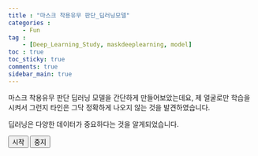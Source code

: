 ```yaml
---
title : "마스크 착용유무 판단_딥러닝모델"
categories :
    - Fun
tag :
    - [Deep_Learning_Study, maskdeeplearning, model]
toc : true
toc_sticky: true
comments: true
sidebar_main: true
---
```


마스크 착용유무 판단 딥러닝 모델을 간단하게 만들어보았는데요, 제 얼굴로만 학습을 시켜서 그런지 타인은 그닥 정확하게 나오지 않는 것을 발견하였습니다.

딥러닝은 다양한 데이터가 중요하다는 것을 알게되었습니다.

<button type="button" id='startBtn' onclick="init()">시작</button>
<button type="button" id='stopBtn' onclick="stop()">중지</button>
<div id="webcam-container"></div>
<div id="label-container"></div>
<script src="https://cdn.jsdelivr.net/npm/@tensorflow/tfjs@1.3.1/dist/tf.min.js"></script>
<script src="https://cdn.jsdelivr.net/npm/@teachablemachine/image@0.8/dist/teachablemachine-image.min.js"></script>
<script type="text/javascript">
    // More API functions here:
    // https://github.com/googlecreativelab/teachablemachine-community/tree/master/libraries/image

    // the link to your model provided by Teachable Machine export panel
    const URL = "../../my_model/";

    let model, webcam, labelContainer, maxPredictions;

    var flag = false;

    // Load the image model and setup the webcam
    async function init() {
        var element = document.getElementById('webcam-container');
        if (element.hasChildNodes()) {
            return;
        }

        flag = true;
        const modelURL = URL + "model.json";
        const metadataURL = URL + "metadata.json";

        // load the model and metadata
        // Refer to tmImage.loadFromFiles() in the API to support files from a file picker
        // or files from your local hard drive
        // Note: the pose library adds "tmImage" object to your window (window.tmImage)
        model = await tmImage.load(modelURL, metadataURL);
        maxPredictions = model.getTotalClasses();

        // Convenience function to setup a webcam
        const flip = true; // whether to flip the webcam
        webcam = new tmImage.Webcam(350, 350, flip); // width, height, flip
        await webcam.setup(); // request access to the webcam
        await webcam.play();
        window.requestAnimationFrame(loop);

        document.getElementById("webcam-container").style.position = "relative";
        document.getElementById("webcam-container").style.left = "50%";
        document.getElementById("webcam-container").style.right = "50%";

        // append elements to the DOM
        document.getElementById('webcam-container').appendChild(webcam.canvas);

        labelContainer = document.getElementById("label-container");
        for (let i = 0; i < maxPredictions; i++) { // and class labels
            labelContainer.appendChild(document.createElement("div"));
        }
        document.getElementById("label-container").style.position = "relative";
        document.getElementById("label-container").style.left = "50%";
        document.getElementById("label-container").style.right = "50%";

        document.getElementById("startBtn").style.visibility = "hidden";
        document.getElementById("stopBtn").style.visibility = "visible";
    }

    async function loop() {
        webcam.update(); // update the webcam frame
        await predict();
        if (flag) {
            window.requestAnimationFrame(loop);
        }
    }

    // run the webcam image through the image model
    async function predict() {
        // predict can take in an image, video or canvas html element
        const prediction = await model.predict(webcam.canvas);
        var topChild;
        var topProb = 0;
        var topClassName = "";
        for (let i = 0; i < maxPredictions; i++) {
            prob = prediction[i].probability * 100
            if (prob > topProb) {
                topChild = labelContainer.childNodes[i];
                topProb = prob;
                topClassName = prediction[i].className + ": " + prob.toFixed(2) + "%";
            }
            labelContainer.childNodes[i].innerHTML = "";
        }
        topChild.innerHTML = topClassName;
        topChild.style.color = "black";
    }

    async function stop() {
        flag = false;
        webcam.stop();
        document.getElementById("webcam-container").removeChild(webcam.canvas);
        const labels = document.getElementById("label-container");
        while (labels.firstChild) {
            labels.removeChild(labels.lastChild);
        }
        document.getElementById("startBtn").style.visibility = "visible";
        document.getElementById("stopBtn").style.visibility = "hidden";
    }

    window.onload = function () {
        document.getElementById("stopBtn").style.visibility = "hidden";
    }
</script>